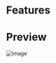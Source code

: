 # Features

# Preview
![image](https://user-images.githubusercontent.com/120296952/230760251-99976609-7761-4a8b-a94d-ccb6e4a1ba4b.png)
